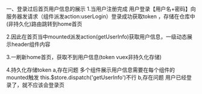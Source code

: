 一、登录过后首页用户信息的展示
1.当用户注册完成 用户登录【用户名+密码】向服务器发请求（组件派发action:userLogin）登录成功获取token ，存储在仓库中(非持久化)路由跳转到home首页

2.因此在首页当中mounted派发action(getUserInfo)获取用户信息，一级动态展示header组件内容

3.一刷新home首页，获取不到用户信息(token vuex非持久化存储)

4.持久化存储token
a,存在问题 
多个组件展示用户信息需要在每个组件的mounted触发 this.$store.dispatch('getUserInfo')不行
b,存在问题
用户已经登录了，就不应该会登录页
